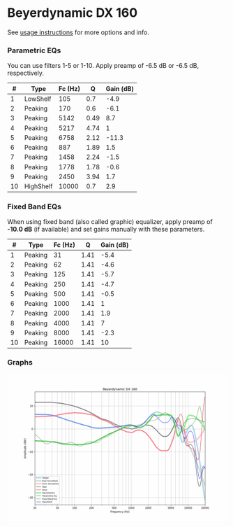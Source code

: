 # Beyerdynamic DX 160
See [usage instructions](https://github.com/jaakkopasanen/AutoEq#usage) for more options and info.

### Parametric EQs
You can use filters 1-5 or 1-10. Apply preamp of -6.5 dB or -6.5 dB, respectively.

|   # | Type      |   Fc (Hz) |    Q |   Gain (dB) |
|-----|-----------|-----------|------|-------------|
|   1 | LowShelf  |       105 | 0.7  |        -4.9 |
|   2 | Peaking   |       170 | 0.6  |        -6.1 |
|   3 | Peaking   |      5142 | 0.49 |         8.7 |
|   4 | Peaking   |      5217 | 4.74 |         1   |
|   5 | Peaking   |      6758 | 2.12 |       -11.3 |
|   6 | Peaking   |       887 | 1.89 |         1.5 |
|   7 | Peaking   |      1458 | 2.24 |        -1.5 |
|   8 | Peaking   |      1778 | 1.78 |        -0.6 |
|   9 | Peaking   |      2450 | 3.94 |         1.7 |
|  10 | HighShelf |     10000 | 0.7  |         2.9 |

### Fixed Band EQs
When using fixed band (also called graphic) equalizer, apply preamp of **-10.0 dB** (if available) and set gains manually with these parameters.

|   # | Type    |   Fc (Hz) |    Q |   Gain (dB) |
|-----|---------|-----------|------|-------------|
|   1 | Peaking |        31 | 1.41 |        -5.4 |
|   2 | Peaking |        62 | 1.41 |        -4.6 |
|   3 | Peaking |       125 | 1.41 |        -5.7 |
|   4 | Peaking |       250 | 1.41 |        -4.7 |
|   5 | Peaking |       500 | 1.41 |        -0.5 |
|   6 | Peaking |      1000 | 1.41 |         1   |
|   7 | Peaking |      2000 | 1.41 |         1.9 |
|   8 | Peaking |      4000 | 1.41 |         7   |
|   9 | Peaking |      8000 | 1.41 |        -2.3 |
|  10 | Peaking |     16000 | 1.41 |        10   |

### Graphs
![](./Beyerdynamic%20DX%20160.png)
